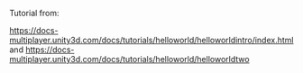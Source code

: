 Tutorial from:

https://docs-multiplayer.unity3d.com/docs/tutorials/helloworld/helloworldintro/index.html
and
https://docs-multiplayer.unity3d.com/docs/tutorials/helloworld/helloworldtwo